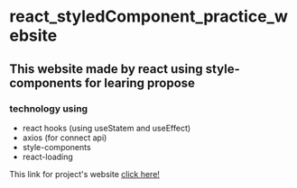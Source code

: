 # react_styledComponent_practice_website

## This website made by react using style-components for learing propose
### technology using
- react hooks (using useStatem and useEffect)
- axios (for connect api)
- style-components
- react-loading

This link for project's website [click here!](https://www.example.com)
